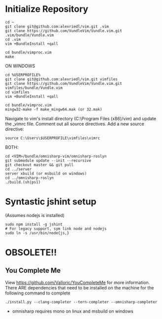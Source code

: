 # Initialize Repository #
```
cd ~
git clone git@github.com:alexriedl/vim.git .vim
git clone https://github.com/VundleVim/Vundle.vim.git .vim/bundle/Vundle.vim
cd .vim
vim +BundleInstall +qall

cd bundle/vimproc.vim
make
```

ON WINDOWS
```
cd %USERPROFILE%
git clone git@github.com:alexriedl/vim.git vimfiles
git clone https://github.com/VundleVim/Vundle.vim.git vimfiles/bundle/Vundle.vim
cd vimfiles
vim +BundleInstall +qall

cd bundle/vimproc.vim
mingw32-make -f make_mingw64.mak (or 32.mak)
```

Navigate to vim's install directory (C:\Program Files (x86)/vim) and update the _vimrc file. Comment out all source directives. Add a new source directive:
```
source C:\Users\$USERPROFILE\vimfiles\vimrc
```

BOTH:
```
cd <VIM>/bundle/omnisharp-vim/omnisharp-roslyn
git submodule update --init --recursive
git checkout master && git pull
cd ../server
server xbuild (or msbuild on windows)
cd ../omnisharp-roslyn
./build.(sh|ps1)
```


# Syntastic jshint setup #
(Assumes nodejs is installed)
```
sudo npm install -g jshint
# For legacy support, sym link node and nodejs
sudo ln -s /usr/bin/node{js,}
```



# OBSOLETE!! #


## You Complete Me ##
View https://github.com/Valloric/YouCompleteMe for more information.
There ARE dependencies that need to be installed on the machine for the following command to complete
```
./install.py --clang-completer --tern-completer --omnisharp-completer
```
* omnisharp requires mono on linux and msbuild on windows
